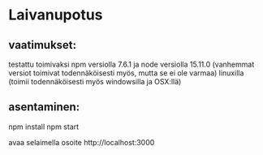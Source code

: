 # Laivanupotus
## vaatimukset:
testattu toimivaksi npm versiolla 7.6.1 ja node versiolla 15.11.0 
(vanhemmat versiot toimivat todennäköisesti myös, mutta se ei ole varmaa) linuxilla (toimii todennäköisesti myös windowsilla ja OSX:llä)

## asentaminen:
npm install
npm start

avaa selaimella osoite http://localhost:3000
